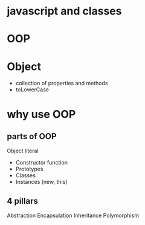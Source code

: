# javascript and classes

# OOP 

# Object
- collection of properties and methods
- toLowerCase

# why use OOP

## parts of OOP
Object literal

- Constructor function
- Prototypes
- Classes
- Instances (new, this)


## 4 pillars 
Abstraction
Encapsulation
Inheritance
Polymorphism

